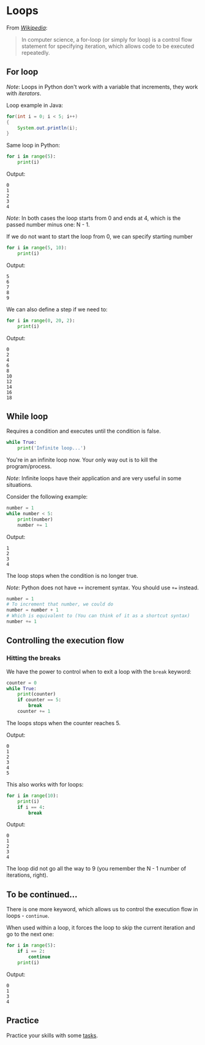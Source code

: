# Loops

From [*Wikipedia*](https://en.wikipedia.org/wiki/For_loop):

> In computer science, a for-loop (or simply for loop) is a control flow statement for specifying iteration, which allows code to be executed repeatedly.

## For loop

*Note*: Loops in Python don't work with a variable that increments, they work with *iterators*.

Loop example in Java:

```java
for(int i = 0; i < 5; i++)
{
    System.out.println(i);
}
```

Same loop in Python:

```python
for i in range(5):
    print(i)
```

Output:

```text
0
1
2
3
4
```

*Note*: In both cases the loop starts from 0 and ends at 4, which is the passed number minus one: N - 1.

If we do not want to start the loop from 0, we can specify starting number

```python
for i in range(5, 10):
    print(i)
```

Output:

```text
5
6
7
8
9
```

We can also define a step if we need to:

```python
for i in range(0, 20, 2):
    print(i)
```

Output:

```text
0
2
4
6
8
10
12
14
16
18
```

## While loop

Requires a condition and executes until the condition is false.

```python
while True:
    print('Infinite loop...')
```

You're in an infinite loop now. Your only way out is to kill the program/process.

*Note*: Infinite loops have their application and are very useful in some situations.

Consider the following example:

```python
number = 1
while number < 5:
    print(number)
    number += 1
```

Output:

```text
1
2
3
4
```

The loop stops when the condition is no longer true.

*Note*: Python does not have `++` increment syntax. You should use `+=` instead.

```python
number = 1
# To increment that number, we could do
number = number + 1
# Which is equivalent to (You can think of it as a shortcut syntax)
number += 1
```

## Controlling the execution flow

### Hitting the breaks

We have the power to control when to exit a loop with the `break` keyword:


```python
counter = 0
while True:
    print(counter)
    if counter == 5:
        break
    counter += 1
```

The loops stops when the counter reaches 5.

Output:

```text
0
1
2
3
4
5
```

This also works with for loops:

```python
for i in range(10):
    print(i)
    if i == 4:
        break
```

Output:

```text
0
1
2
3
4
```

The loop did not go all the way to 9 (you remember the N - 1 number of iterations, right).

## To be continued...

There is one more keyword, which allows us to control the execution flow in loops - `continue`.

When used within a loop, it forces the loop to skip the current iteration and go to the next one:

```python
for i in range(5):
    if i == 2:
        continue
    print(i)
```

Output:

```text
0
1
3
4
```

## Practice

Practice your skills with some [tasks](Tasks.md).